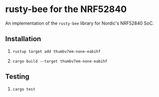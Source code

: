 # rusty-bee for the NRF52840

An implementation of the `rusty-bee` library for Nordic's NRF52840 SoC.

## Installation

1. `rustup target add thumbv7em-none-eabihf`

2. `cargo build --target thumbv7em-none-eabihf`

## Testing

1. `cargo test`
